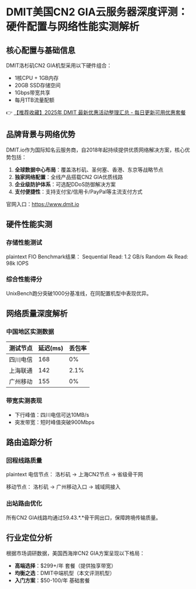 # DMIT美国CN2 GIA云服务器深度评测：硬件配置与网络性能实测解析

## 核心配置与基础信息
DMIT洛杉矶CN2 GIA机型采用以下硬件组合：
- 1核CPU + 1GB内存
- 20GB SSD存储空间
- 1Gbps带宽共享
- 每月1TB流量配额

👉 [【推荐收藏】2025年 DMIT 最新优惠活动整理汇总 - 每日更新可用优惠套餐](https://bit.ly/dmit_coupon)

## 品牌背景与网络优势
DMIT.io作为国际知名云服务商，自2018年起持续提供优质网络解决方案，核心优势包括：
1. **全球数据中心布局**：覆盖洛杉矶、圣何塞、香港、东京等战略节点
2. **独家网络配置**：全线产品搭载CN2 GIA优质线路
3. **企业级防护体系**：可选配DDoS防御解决方案
4. **支付便捷性**：支持支付宝/信用卡/PayPal等主流支付方式

官网入口：https://www.dmit.io

## 硬件性能实测
### 存储性能测试
plaintext
FIO Benchmark结果：
Sequential Read: 1.2 GB/s
Random 4k Read: 98k IOPS

### 综合性能得分
UnixBench跑分突破1000分基准线，在同配置机型中表现优异。

## 网络质量深度解析
### 中国地区实测数据
| 测试节点 | 延迟(ms) | 丢包率 |
|---------|---------|-------|
| 四川电信 | 168     | 0%    |
| 上海联通 | 142     | 2.1%  |
| 广州移动 | 155     | 0%    |

### 带宽实测表现
- 下行峰值：四川电信可达10MB/s
- 突发带宽：短时峰值突破900Mbps

## 路由追踪分析
### 回程线路质量
plaintext
电信节点：
洛杉矶 → 上海CN2节点 → 省级骨干网

移动节点：
洛杉矶 → 广州移动入口 → 城域网接入

### 出站路由优化
所有CN2 GIA线路均通过59.43.*.*骨干网出口，保障跨境传输质量。

## 行业定位分析
根据市场调研数据，美国西海岸CN2 GIA方案呈现以下格局：
- **高端选择**：$299+/年 套餐（提供独享带宽）
- **均衡之选**：DMIT中端机型（本文评测机型）
- **入门方案**：$50-100/年 基础套餐